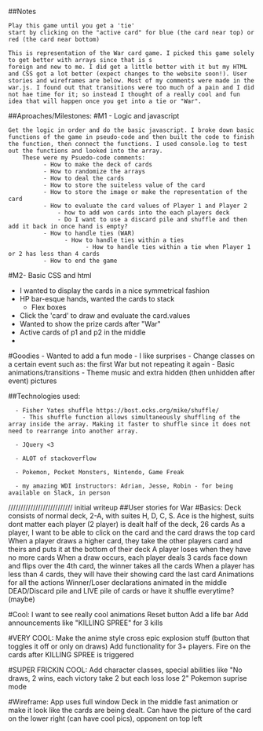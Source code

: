 ##Notes

    Play this game until you get a 'tie'
    start by clicking on the "active card" for blue (the card near top) or red (the card near bottom)

    This is representation of the War card game. I picked this game solely to get better with arrays since that is s
    foreign and new to me. I did get a little better with it but my HTML and CSS got a lot better (expect changes to the website soon!). User stories and wireframes are below. Most of my comments were made in the war.js. I found out that transitions were too much of a pain and I did not hae time for it; so instead I thought of a really cool and fun idea that will happen once you get into a tie or "War".

##Aproaches/Milestones:
#M1 - Logic and javascript

    Get the logic in order and do the basic javascript. I broke down basic functions of the game in pseudo-code and then built the code to finish the function, then connect the functions. I used console.log to test out the functions and looked into the array.
        These were my Psuedo-code comments:
              - How to make the deck of cards
              - How to randomize the arrays
              - How to deal the cards
              - How to store the suiteless value of the card
              - How to store the image or make the representation of the card
              - How to evaluate the card values of Player 1 and Player 2
                  - how to add won cards into the each players deck
                  - Do I want to use a discard pile and shuffle and then add it back in once hand is empty?
              - How to handle ties (WAR)
                    - How to handle ties within a ties
                          - How to handle ties within a tie when Player 1 or 2 has less than 4 cards
              - How to end the game

#M2- Basic CSS and html
  - I wanted to display the cards in a nice symmetrical fashion
  - HP bar-esque hands, wanted the cards to stack
    - Flex boxes
  - Click the 'card' to draw and evaluate the card.values
  - Wanted to show the prize cards after "War"
  - Active cards of p1 and p2 in the middle
  -

#Goodies
    - Wanted to add a fun mode
    - I like surprises
      - Change classes on a certain event such as: the first War but not repeating it again
    - Basic animations/transitions
    - Theme music and extra hidden (then unhidden after event) pictures


##Technologies used:

      - Fisher Yates shuffle https://bost.ocks.org/mike/shuffle/
        - This shuffle function allows simultaneously shuffling of the array inside the array. Making it faster to shuffle since it does not need to rearrange into another array.

      - JQuery <3

      - ALOT of stackoverflow

      - Pokemon, Pocket Monsters, Nintendo, Game Freak

      - my amazing WDI instructors: Adrian, Jesse, Robin - for being available on Slack, in person

////////////////////////// initial writeup
##User stories for War
#Basics:
    Deck consists of normal deck, 2-A, with suites H, D, C, S.
    Ace is the highest, suits dont matter
    each player (2 player) is dealt half of the deck, 26 cards
    As a player, I want to be able to click on the card and the card draws the top card
    When a player draws a higher card, they take the other players card and theirs and puts it at the bottom of their deck
    A player loses when they have no more cards
    When a draw occurs, each player deals 3 cards face down and flips over the 4th card, the winner takes all the cards
        When a player has less than 4 cards, they will have their showing card the last card
    Animations for all the actions
    Winner/Loser declarations animated in the middle
    DEAD/Discard pile and LIVE pile of cards or have it shuffle everytime? (maybe)

#Cool:
    I want to see really cool animations
    Reset button
    Add a life bar
    Add announcements like "KILLING SPREE" for 3 kills

#VERY COOL:
    Make the anime style cross epic explosion stuff (button that toggles it off or only on draws)
    Add functionality for 3+ players.
    Fire on the cards after KILLING SPREE is triggered


#SUPER FRICKIN COOL:
    Add character classes, special abilities like "No draws, 2 wins, each victory take 2 but each loss lose 2"
    Pokemon suprise mode


#Wireframe:
App uses full window
Deck in the middle
fast animation or make it look like the cards are being dealt.
Can have the picture of the card on the lower right (can have cool pics), opponent on top left
